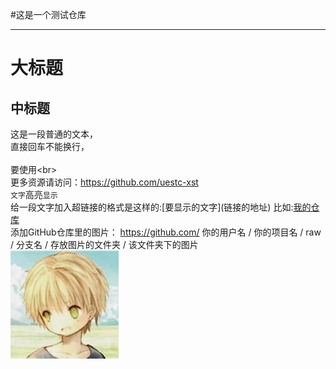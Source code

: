 #这是一个测试仓库

----------------------
大标题
======
中标题
-------
这是一段普通的文本，  
直接回车不能换行，<br>  
要使用\<br>  
更多资源请访问：https://github.com/uestc-xst<br>
`文字`高亮`显示`<br>
给一段文字加入超链接的格式是这样的:\[要显示的文字](链接的地址)    比如:[我的仓库](https://github.com/uestc-xst)<br>
添加GitHub仓库里的图片： https://github.com/ 你的用户名 / 你的项目名 / raw / 分支名 / 存放图片的文件夹 / 该文件夹下的图片<br>
![](https://github.com/uestc-xst/test/raw/master/myimage.jpg)  
